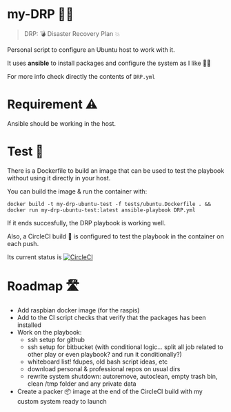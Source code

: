 # my-DRP :woman_firefighter:

> DRP: :bomb: Disaster Recovery Plan :collision:

Personal script to configure an Ubuntu host to work with it. 

It uses **ansible** to install packages and configure the system as I like :woman_technologist:

For more info check directly the contents of `DRP.yml`

# Requirement :warning:
Ansible should be working in the host. 

# Test :whale:
There is a Dockerfile to build an image that can be used to test the playbook without using it directly in your host.

You can build the image & run the container with:

```
docker build -t my-drp-ubuntu-test -f tests/ubuntu.Dockerfile . && docker run my-drp-ubuntu-test:latest ansible-playbook DRP.yml 
```

If it ends succesfully, the DRP playbook is working well.

Also, a CircleCI build :arrows_counterclockwise: is configured to test the playbook in the container on each push.

Its current status is [![CircleCI](https://circleci.com/gh/arcones/my-DRP.svg?style=svg)](https://circleci.com/gh/arcones/my-DRP)

# Roadmap :motorway:
- Add raspbian docker image (for the raspis)
- Add to the CI script checks that verify that the packages has been installed
- Work on the playbook:
  - ssh setup for github
  - ssh setup for bitbucket (with conditional logic... split all job related to other play or even playbook? and run it conditionally?)
  - whiteboard list! fdupes, old bash script ideas, etc
  - download personal & professional repos on usual dirs
  - rewrite system shutdown: autoremove, autoclean, empty trash bin, clean /tmp folder and any private data
- Create a packer :package: image at the end of the CircleCI build with my custom system ready to launch

